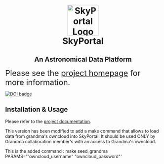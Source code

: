 <h1 align="center">
  <br>
  <img
    src="https://github.com/skyportal/skyportal/raw/master/static/images/skyportal_logo.png"
    alt="SkyPortal Logo"
    width="100px"
  />
  <br>
  SkyPortal
  <br>
</h1>

<h2 align="center">
An Astronomical Data Platform
</h2>

<p>
  <span style="font-size: 180%;">
  Please see the <a href="https://skyportal.io">project homepage</a> for more information.
  </span>
</p>

<p>
  <a style="border-width:0" href="https://doi.org/10.21105/joss.01247">
    <img src="http://joss.theoj.org/papers/10.21105/joss.01247/status.svg" alt="DOI badge" >
  </a>
</p>

## Installation & Usage

Please refer to the <a href="https://skyportal.io/docs">project documentation</a>.

This version has been modified to add a make command that allows to load data from grandma's owncloud into SkyPortal.
It should be used ONLY by Grandma collaboration member's with an access to Grandma's owncloud.

This is the added command : make seed_grandma PARAMS='"owncloud_username" "owncloud_password"'
